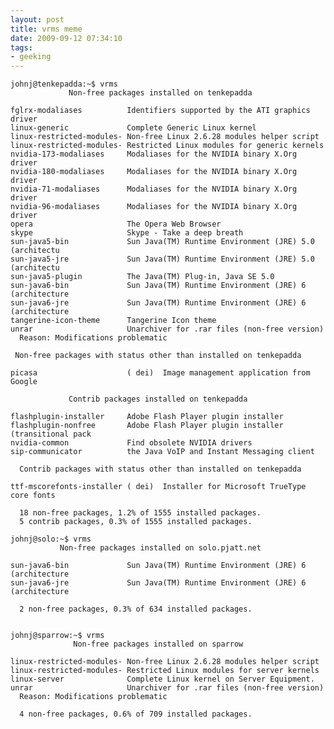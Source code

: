 ```yaml
---
layout: post
title: vrms meme
date: 2009-09-12 07:34:10
tags: 
- geeking
---
```

	johnj@tenkepadda:~$ vrms
	             Non-free packages installed on tenkepadda

	fglrx-modaliases          Identifiers supported by the ATI graphics driver
	linux-generic             Complete Generic Linux kernel
	linux-restricted-modules- Non-free Linux 2.6.28 modules helper script
	linux-restricted-modules- Restricted Linux modules for generic kernels
	nvidia-173-modaliases     Modaliases for the NVIDIA binary X.Org driver
	nvidia-180-modaliases     Modaliases for the NVIDIA binary X.Org driver
	nvidia-71-modaliases      Modaliases for the NVIDIA binary X.Org driver
	nvidia-96-modaliases      Modaliases for the NVIDIA binary X.Org driver
	opera                     The Opera Web Browser
	skype                     Skype - Take a deep breath
	sun-java5-bin             Sun Java(TM) Runtime Environment (JRE) 5.0 (architectu
	sun-java5-jre             Sun Java(TM) Runtime Environment (JRE) 5.0 (architectu
	sun-java5-plugin          The Java(TM) Plug-in, Java SE 5.0
	sun-java6-bin             Sun Java(TM) Runtime Environment (JRE) 6 (architecture
	sun-java6-jre             Sun Java(TM) Runtime Environment (JRE) 6 (architecture
	tangerine-icon-theme      Tangerine Icon theme
	unrar                     Unarchiver for .rar files (non-free version)
	  Reason: Modifications problematic

	 Non-free packages with status other than installed on tenkepadda

	picasa                    ( dei)  Image management application from Google

	             Contrib packages installed on tenkepadda

	flashplugin-installer     Adobe Flash Player plugin installer
	flashplugin-nonfree       Adobe Flash Player plugin installer (transitional pack
	nvidia-common             Find obsolete NVIDIA drivers
	sip-communicator          the Java VoIP and Instant Messaging client

	  Contrib packages with status other than installed on tenkepadda

	ttf-mscorefonts-installer ( dei)  Installer for Microsoft TrueType core fonts

	  18 non-free packages, 1.2% of 1555 installed packages.
	  5 contrib packages, 0.3% of 1555 installed packages.

	johnj@solo:~$ vrms
	           Non-free packages installed on solo.pjatt.net

	sun-java6-bin             Sun Java(TM) Runtime Environment (JRE) 6 (architecture
	sun-java6-jre             Sun Java(TM) Runtime Environment (JRE) 6 (architecture

	  2 non-free packages, 0.3% of 634 installed packages.


	johnj@sparrow:~$ vrms
	              Non-free packages installed on sparrow

	linux-restricted-modules- Non-free Linux 2.6.28 modules helper script
	linux-restricted-modules- Restricted Linux modules for server kernels
	linux-server              Complete Linux kernel on Server Equipment.
	unrar                     Unarchiver for .rar files (non-free version)
	  Reason: Modifications problematic

	  4 non-free packages, 0.6% of 709 installed packages.